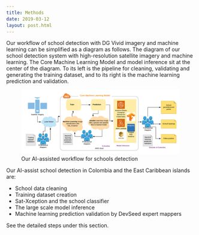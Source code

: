 ```yaml
---
title: Methods
date: 2019-03-12
layout: post.html
---
```


Our workflow of school detection with DG Vivid imagery and machine learning can be simplified as a diagram as follows. The diagram of our school detection system with high-resolution satellite imagery and machine learning. The Core Machine Learning Model and model inference sit at the center of the diagram. To its left is the pipeline for cleaning, validating and generating the training dataset, and to its right is the machine learning prediction and validation.

<figure class="align-center">
	<img src="/assets/graphics/content/methodology/UNICEF_Schools_diagram.png" alt="Put unmapped schools on the map with machine learning" />
	<figcaption> Our AI-assisted workflow for schools detection</figcaption>
</figure>

Our AI-assist school detection in Colombia and the East Caribbean islands are:
- School data cleaning
- Training dataset creation
- Sat-Xception and the school classifier
- The large scale model inference
- Machine learning prediction validation by DevSeed expert mappers

See the detailed steps under this section.
